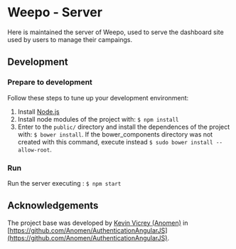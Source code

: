 # Weepo - Server

Here is maintained the server of Weepo, used to serve the dashboard site used by
users to manage their campaings.


## Development

### Prepare to development

Follow these steps to tune up your development environment:

1. Install [Node.js](https://nodejs.org/)
2. Install node modules of the project with: `$ npm install`
3. Enter to the `public/` directory and install the dependences of the project with: `$ bower install`. If the bower_components directory was not created with this command, execute instead `$ sudo bower install --allow-root`.

### Run

Run the server executing : `$ npm start`

## Acknowledgements

The project base was developed by [Kevin Vicrey (Anomen)](https://github.com/Anomen) in [https://github.com/Anomen/AuthenticationAngularJS](https://github.com/Anomen/AuthenticationAngularJS).


